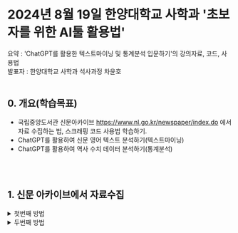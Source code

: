 # 2024년 8월 19일 한양대학교 사학과 '초보자를 위한 AI툴 활용법'
요약 : 'ChatGPT를 활용한 텍스트마이닝 및 통계분석 입문하기'의 강의자료, 코드, 사용법\
발표자 : 한양대학교 사학과 석사과정 차윤호
<br><br>

## 0. 개요(학습목표)
  
- 국립중앙도서관 신문아카이브 https://www.nl.go.kr/newspaper/index.do 에서 자료 수집하는 법, 스크래핑 코드 사용법 학습하기.
- ChatGPT를 활용하여 신문 영어 텍스트 분석하기(텍스트마이닝)
- ChatGPT를 활용하여 역사 수치 데이터 분석하기(통계분석)

<br><br>
## 1. 신문 아카이브에서 자료수집
<details>
  <summary>첫번째 방법</summary>
  
### 1) 신문 아카이브에서 제공하는 '신문브라우징'과 데이터 다운로드 
![image](https://github.com/user-attachments/assets/94da38e7-cdde-4906-a2a1-cc605f5ec056)
![image](https://github.com/user-attachments/assets/27b10222-93d9-4bfc-95ad-8311c1c6989b)
![제목 없음](https://github.com/user-attachments/assets/f89a93ac-d0c8-45a6-b0ce-c13856b3da5b)

  
</details>
<details>
  <summary>두번째 방법</summary>
  
### 2) 스크래핑 코드 사용법 
1. 본 깃허브 페이지 상단의 file 중 '신문아카이브_스크래핑_코드.ipynb' 클릭
2. **'open in colab'** 클릭
3. ![image](https://github.com/user-attachments/assets/3966fb80-75ec-4ca2-8700-bf466fd840a7)
- 좌측 '파일' 마크 클릭
4. ![image](https://github.com/user-attachments/assets/35c518c5-0637-40b2-96dc-62a17939dad7)
- 
5.ㅇㅇ
  
</details>
